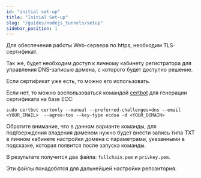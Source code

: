 ```yaml
---
id: "initial set-up"
title: "Initial Set-up"
slug: "/guides/nodejs_tunnels/setup"
sidebar_position: 1
---
```


Для обеспечения работы Web-сервера по https, необходим TLS-сертификат.

Так же, будет необходим доступ к личному кабинету регистратора для управления DNS-записью домена, с которого будет доступно решение.

Если сертификат уже есть, то можно его использовать.

Если нет, то можно воспользоваться командой [certbot](https://certbot.eff.org/) для генерации сертификата на базе ECC:

```shell
sudo certbot certonly --manual --preferred-challenges=dns --email <YOUR_EMAIL>  --agree-tos --key-type ecdsa -d <YOUR_DOMAIN>
```

Обратите внимание, что в данном варианте команды, для подтверждения владения доменом нужно будет внести запись типа TXT
в личном кабинете настройки домена с параметрами, указанными в подсказке, которая появится после запуска команды.

В результате получится два файла: `fullchain.pem` и `privkey.pem`.

Эти файлы понадобятся для дальнейшей настройки репозитория.
